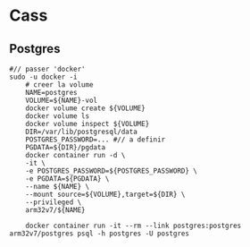 #  Cass


## Postgres


    #// passer 'docker'
    sudo -u docker -i
        # creer la volume
        NAME=postgres
        VOLUME=${NAME}-vol
        docker volume create ${VOLUME}
        docker volume ls
        docker volume inspect ${VOLUME}
        DIR=/var/lib/postgresql/data
        POSTGRES_PASSWORD=... #// a definir
        PGDATA=${DIR}/pgdata
        docker container run -d \
        -it \
        -e POSTGRES_PASSWORD=${POSTGRES_PASSWORD} \
        -e PGDATA=${PGDATA} \
        --name ${NAME} \
        --mount source=${VOLUME},target=${DIR} \
        --privileged \
        arm32v7/${NAME}
        
        docker container run -it --rm --link postgres:postgres arm32v7/postgres psql -h postgres -U postgres



